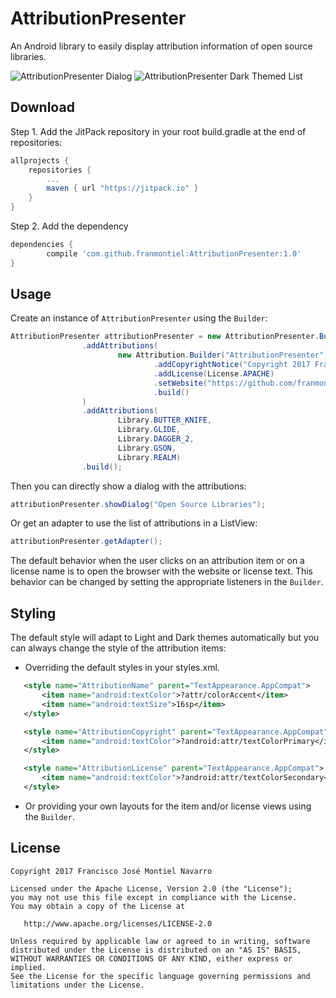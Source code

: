 AttributionPresenter
=================
An Android library to easily display attribution information of open source libraries.

![AttributionPresenter Dialog](https://github.com/franmontiel/AttributionPresenter/blob/master/screenshot-dialog.png)
![AttributionPresenter Dark Themed List](https://github.com/franmontiel/AttributionPresenter/blob/master/screenshot-dark-theme.png)

Download
--------
Step 1. Add the JitPack repository in your root build.gradle at the end of repositories:
```groovy
allprojects {
    repositories {
        ...
        maven { url "https://jitpack.io" }
    }
}
```
Step 2. Add the dependency
```groovy
dependencies {
        compile 'com.github.franmontiel:AttributionPresenter:1.0'
}   
```
Usage
-----
Create an instance of `AttributionPresenter` using the `Builder`:
```java
AttributionPresenter attributionPresenter = new AttributionPresenter.Builder(context)
                .addAttributions(
                        new Attribution.Builder("AttributionPresenter")
                                .addCopyrightNotice("Copyright 2017 Francisco José Montiel Navarro")
                                .addLicense(License.APACHE)
                                .setWebsite("https://github.com/franmontiel/AttributionPresenter")
                                .build()
                )
                .addAttributions(
                        Library.BUTTER_KNIFE,
                        Library.GLIDE,
                        Library.DAGGER_2,
                        Library.GSON,
                        Library.REALM)
                .build();
```
Then you can directly show a dialog with the attributions:
```java
attributionPresenter.showDialog("Open Source Libraries");
```
Or get an adapter to use the list of attributions in a ListView:
```java
attributionPresenter.getAdapter();
```
The default behavior when the user clicks on an attribution item or on a license name is to open the browser with the website or license text. This behavior can be changed by setting the appropriate listeners in the `Builder`.

Styling
-----
The default style will adapt to Light and Dark themes automatically but you can always change the style of the attribution items:
* Overriding the default styles in your styles.xml.
 ```xml
    <style name="AttributionName" parent="TextAppearance.AppCompat">
        <item name="android:textColor">?attr/colorAccent</item>
        <item name="android:textSize">16sp</item>
    </style>

    <style name="AttributionCopyright" parent="TextAppearance.AppCompat">
        <item name="android:textColor">?android:attr/textColorPrimary</item>
    </style>

    <style name="AttributionLicense" parent="TextAppearance.AppCompat">
        <item name="android:textColor">?android:attr/textColorSecondary</item>
    </style>
 ```
* Or providing your own layouts for the item and/or license views using the `Builder`.

License
-------
    Copyright 2017 Francisco José Montiel Navarro

    Licensed under the Apache License, Version 2.0 (the "License");
    you may not use this file except in compliance with the License.
    You may obtain a copy of the License at

       http://www.apache.org/licenses/LICENSE-2.0

    Unless required by applicable law or agreed to in writing, software
    distributed under the License is distributed on an "AS IS" BASIS,
    WITHOUT WARRANTIES OR CONDITIONS OF ANY KIND, either express or implied.
    See the License for the specific language governing permissions and
    limitations under the License.
